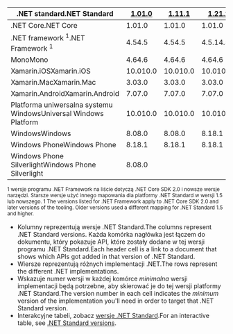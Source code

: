 | <span data-ttu-id="de46c-101">.NET standard</span><span class="sxs-lookup"><span data-stu-id="de46c-101">.NET Standard</span></span>              | <span data-ttu-id="de46c-102">[1.0]</span><span class="sxs-lookup"><span data-stu-id="de46c-102">[1.0]</span></span> | <span data-ttu-id="de46c-103">[1.1]</span><span class="sxs-lookup"><span data-stu-id="de46c-103">[1.1]</span></span>  | <span data-ttu-id="de46c-104">[1.2]</span><span class="sxs-lookup"><span data-stu-id="de46c-104">[1.2]</span></span> | <span data-ttu-id="de46c-105">[1.3]</span><span class="sxs-lookup"><span data-stu-id="de46c-105">[1.3]</span></span> | <span data-ttu-id="de46c-106">[1.4]</span><span class="sxs-lookup"><span data-stu-id="de46c-106">[1.4]</span></span> | <span data-ttu-id="de46c-107">[w wersji 1.5]</span><span class="sxs-lookup"><span data-stu-id="de46c-107">[1.5]</span></span>      | <span data-ttu-id="de46c-108">[w wersji 1.6]</span><span class="sxs-lookup"><span data-stu-id="de46c-108">[1.6]</span></span>      | <span data-ttu-id="de46c-109">[2.0]</span><span class="sxs-lookup"><span data-stu-id="de46c-109">[2.0]</span></span>      |
|----------------------------|-------|--------|-------|-------|-------|------------|------------|------------|
| <span data-ttu-id="de46c-110">.NET Core</span><span class="sxs-lookup"><span data-stu-id="de46c-110">.NET Core</span></span>                  | <span data-ttu-id="de46c-111">1.0</span><span class="sxs-lookup"><span data-stu-id="de46c-111">1.0</span></span>   | <span data-ttu-id="de46c-112">1.0</span><span class="sxs-lookup"><span data-stu-id="de46c-112">1.0</span></span>    | <span data-ttu-id="de46c-113">1.0</span><span class="sxs-lookup"><span data-stu-id="de46c-113">1.0</span></span>   | <span data-ttu-id="de46c-114">1.0</span><span class="sxs-lookup"><span data-stu-id="de46c-114">1.0</span></span>   | <span data-ttu-id="de46c-115">1.0</span><span class="sxs-lookup"><span data-stu-id="de46c-115">1.0</span></span>   | <span data-ttu-id="de46c-116">1.0</span><span class="sxs-lookup"><span data-stu-id="de46c-116">1.0</span></span>        | <span data-ttu-id="de46c-117">1.0</span><span class="sxs-lookup"><span data-stu-id="de46c-117">1.0</span></span>        | <span data-ttu-id="de46c-118">2.0</span><span class="sxs-lookup"><span data-stu-id="de46c-118">2.0</span></span>        |
| <span data-ttu-id="de46c-119">.NET framework <sup>1</sup></span><span class="sxs-lookup"><span data-stu-id="de46c-119">.NET Framework <sup>1</sup></span></span>| <span data-ttu-id="de46c-120">4.5</span><span class="sxs-lookup"><span data-stu-id="de46c-120">4.5</span></span>   | <span data-ttu-id="de46c-121">4.5</span><span class="sxs-lookup"><span data-stu-id="de46c-121">4.5</span></span>    | <span data-ttu-id="de46c-122">4.5.1</span><span class="sxs-lookup"><span data-stu-id="de46c-122">4.5.1</span></span> | <span data-ttu-id="de46c-123">4.6</span><span class="sxs-lookup"><span data-stu-id="de46c-123">4.6</span></span>   | <span data-ttu-id="de46c-124">4.6.1</span><span class="sxs-lookup"><span data-stu-id="de46c-124">4.6.1</span></span> | <span data-ttu-id="de46c-125">4.6.1</span><span class="sxs-lookup"><span data-stu-id="de46c-125">4.6.1</span></span>      | <span data-ttu-id="de46c-126">4.6.1</span><span class="sxs-lookup"><span data-stu-id="de46c-126">4.6.1</span></span>      | <span data-ttu-id="de46c-127">4.6.1</span><span class="sxs-lookup"><span data-stu-id="de46c-127">4.6.1</span></span>      |
| <span data-ttu-id="de46c-128">Mono</span><span class="sxs-lookup"><span data-stu-id="de46c-128">Mono</span></span>                       | <span data-ttu-id="de46c-129">4.6</span><span class="sxs-lookup"><span data-stu-id="de46c-129">4.6</span></span>   | <span data-ttu-id="de46c-130">4.6</span><span class="sxs-lookup"><span data-stu-id="de46c-130">4.6</span></span>    | <span data-ttu-id="de46c-131">4.6</span><span class="sxs-lookup"><span data-stu-id="de46c-131">4.6</span></span>   | <span data-ttu-id="de46c-132">4.6</span><span class="sxs-lookup"><span data-stu-id="de46c-132">4.6</span></span>   | <span data-ttu-id="de46c-133">4.6</span><span class="sxs-lookup"><span data-stu-id="de46c-133">4.6</span></span>   | <span data-ttu-id="de46c-134">4.6</span><span class="sxs-lookup"><span data-stu-id="de46c-134">4.6</span></span>        | <span data-ttu-id="de46c-135">4.6</span><span class="sxs-lookup"><span data-stu-id="de46c-135">4.6</span></span>        | <span data-ttu-id="de46c-136">5.4</span><span class="sxs-lookup"><span data-stu-id="de46c-136">5.4</span></span>        |
| <span data-ttu-id="de46c-137">Xamarin.iOS</span><span class="sxs-lookup"><span data-stu-id="de46c-137">Xamarin.iOS</span></span>                | <span data-ttu-id="de46c-138">10.0</span><span class="sxs-lookup"><span data-stu-id="de46c-138">10.0</span></span>  | <span data-ttu-id="de46c-139">10.0</span><span class="sxs-lookup"><span data-stu-id="de46c-139">10.0</span></span>   | <span data-ttu-id="de46c-140">10.0</span><span class="sxs-lookup"><span data-stu-id="de46c-140">10.0</span></span>  | <span data-ttu-id="de46c-141">10.0</span><span class="sxs-lookup"><span data-stu-id="de46c-141">10.0</span></span>  | <span data-ttu-id="de46c-142">10.0</span><span class="sxs-lookup"><span data-stu-id="de46c-142">10.0</span></span>  | <span data-ttu-id="de46c-143">10.0</span><span class="sxs-lookup"><span data-stu-id="de46c-143">10.0</span></span>       | <span data-ttu-id="de46c-144">10.0</span><span class="sxs-lookup"><span data-stu-id="de46c-144">10.0</span></span>       | <span data-ttu-id="de46c-145">10.14</span><span class="sxs-lookup"><span data-stu-id="de46c-145">10.14</span></span>      |
| <span data-ttu-id="de46c-146">Xamarin.Mac</span><span class="sxs-lookup"><span data-stu-id="de46c-146">Xamarin.Mac</span></span>                | <span data-ttu-id="de46c-147">3.0</span><span class="sxs-lookup"><span data-stu-id="de46c-147">3.0</span></span>   | <span data-ttu-id="de46c-148">3.0</span><span class="sxs-lookup"><span data-stu-id="de46c-148">3.0</span></span>    | <span data-ttu-id="de46c-149">3.0</span><span class="sxs-lookup"><span data-stu-id="de46c-149">3.0</span></span>   | <span data-ttu-id="de46c-150">3.0</span><span class="sxs-lookup"><span data-stu-id="de46c-150">3.0</span></span>   | <span data-ttu-id="de46c-151">3.0</span><span class="sxs-lookup"><span data-stu-id="de46c-151">3.0</span></span>   | <span data-ttu-id="de46c-152">3.0</span><span class="sxs-lookup"><span data-stu-id="de46c-152">3.0</span></span>        | <span data-ttu-id="de46c-153">3.0</span><span class="sxs-lookup"><span data-stu-id="de46c-153">3.0</span></span>        | <span data-ttu-id="de46c-154">3.8</span><span class="sxs-lookup"><span data-stu-id="de46c-154">3.8</span></span>        |
| <span data-ttu-id="de46c-155">Xamarin.Android</span><span class="sxs-lookup"><span data-stu-id="de46c-155">Xamarin.Android</span></span>            | <span data-ttu-id="de46c-156">7.0</span><span class="sxs-lookup"><span data-stu-id="de46c-156">7.0</span></span>   | <span data-ttu-id="de46c-157">7.0</span><span class="sxs-lookup"><span data-stu-id="de46c-157">7.0</span></span>    | <span data-ttu-id="de46c-158">7.0</span><span class="sxs-lookup"><span data-stu-id="de46c-158">7.0</span></span>   | <span data-ttu-id="de46c-159">7.0</span><span class="sxs-lookup"><span data-stu-id="de46c-159">7.0</span></span>   | <span data-ttu-id="de46c-160">7.0</span><span class="sxs-lookup"><span data-stu-id="de46c-160">7.0</span></span>   | <span data-ttu-id="de46c-161">7.0</span><span class="sxs-lookup"><span data-stu-id="de46c-161">7.0</span></span>        | <span data-ttu-id="de46c-162">7.0</span><span class="sxs-lookup"><span data-stu-id="de46c-162">7.0</span></span>        | <span data-ttu-id="de46c-163">8.0</span><span class="sxs-lookup"><span data-stu-id="de46c-163">8.0</span></span>        |
| <span data-ttu-id="de46c-164">Platforma uniwersalna systemu Windows</span><span class="sxs-lookup"><span data-stu-id="de46c-164">Universal Windows Platform</span></span> | <span data-ttu-id="de46c-165">10.0</span><span class="sxs-lookup"><span data-stu-id="de46c-165">10.0</span></span>  | <span data-ttu-id="de46c-166">10.0</span><span class="sxs-lookup"><span data-stu-id="de46c-166">10.0</span></span>   | <span data-ttu-id="de46c-167">10.0</span><span class="sxs-lookup"><span data-stu-id="de46c-167">10.0</span></span>  | <span data-ttu-id="de46c-168">10.0</span><span class="sxs-lookup"><span data-stu-id="de46c-168">10.0</span></span>  | <span data-ttu-id="de46c-169">10.0</span><span class="sxs-lookup"><span data-stu-id="de46c-169">10.0</span></span>  | <span data-ttu-id="de46c-170">10.0.16299</span><span class="sxs-lookup"><span data-stu-id="de46c-170">10.0.16299</span></span> | <span data-ttu-id="de46c-171">10.0.16299</span><span class="sxs-lookup"><span data-stu-id="de46c-171">10.0.16299</span></span> | <span data-ttu-id="de46c-172">10.0.16299</span><span class="sxs-lookup"><span data-stu-id="de46c-172">10.0.16299</span></span> |
| <span data-ttu-id="de46c-173">Windows</span><span class="sxs-lookup"><span data-stu-id="de46c-173">Windows</span></span>                    | <span data-ttu-id="de46c-174">8.0</span><span class="sxs-lookup"><span data-stu-id="de46c-174">8.0</span></span>   | <span data-ttu-id="de46c-175">8.0</span><span class="sxs-lookup"><span data-stu-id="de46c-175">8.0</span></span>    | <span data-ttu-id="de46c-176">8.1</span><span class="sxs-lookup"><span data-stu-id="de46c-176">8.1</span></span>   |       |       |            |            |            |
| <span data-ttu-id="de46c-177">Windows Phone</span><span class="sxs-lookup"><span data-stu-id="de46c-177">Windows Phone</span></span>              | <span data-ttu-id="de46c-178">8.1</span><span class="sxs-lookup"><span data-stu-id="de46c-178">8.1</span></span>   | <span data-ttu-id="de46c-179">8.1</span><span class="sxs-lookup"><span data-stu-id="de46c-179">8.1</span></span>    | <span data-ttu-id="de46c-180">8.1</span><span class="sxs-lookup"><span data-stu-id="de46c-180">8.1</span></span>   |       |       |            |            |            |
| <span data-ttu-id="de46c-181">Windows Phone Silverlight</span><span class="sxs-lookup"><span data-stu-id="de46c-181">Windows Phone Silverlight</span></span>  | <span data-ttu-id="de46c-182">8.0</span><span class="sxs-lookup"><span data-stu-id="de46c-182">8.0</span></span>   |        |       |       |       |            |            |            |

<span data-ttu-id="de46c-183"><sup>1 wersje programu .NET Framework na liście dotyczą .NET Core SDK 2.0 i nowsze wersje narzędzi. Starsze wersje użyć innego mapowania dla platformy .NET Standard w wersji 1.5 lub nowszego. </sup></span><span class="sxs-lookup"><span data-stu-id="de46c-183"><sup>1 The versions listed for .NET Framework apply to .NET Core SDK 2.0 and later versions of the tooling. Older versions used a different mapping for .NET Standard 1.5 and higher. </sup></span></span>

- <span data-ttu-id="de46c-184">Kolumny reprezentują wersje .NET Standard.</span><span class="sxs-lookup"><span data-stu-id="de46c-184">The columns represent .NET Standard versions.</span></span> <span data-ttu-id="de46c-185">Każda komórka nagłówka jest łączem do dokumentu, który pokazuje API, które zostały dodane w tej wersji programu .NET Standard.</span><span class="sxs-lookup"><span data-stu-id="de46c-185">Each header cell is a link to a document that shows which APIs got added in that version of .NET Standard.</span></span>
- <span data-ttu-id="de46c-186">Wiersze reprezentują różnych implementacji .NET.</span><span class="sxs-lookup"><span data-stu-id="de46c-186">The rows represent the different .NET implementations.</span></span>
- <span data-ttu-id="de46c-187">Wskazuje numer wersji w każdej komórce *minimalna* wersji implementacji będą potrzebne, aby skierować je do tej wersji platformy .NET Standard.</span><span class="sxs-lookup"><span data-stu-id="de46c-187">The version number in each cell indicates the *minimum* version of the implementation you'll need in order to target that .NET Standard version.</span></span>
- <span data-ttu-id="de46c-188">Interakcyjne tabeli, zobacz [wersje .NET Standard](http://immo.landwerth.net/netstandard-versions/#).</span><span class="sxs-lookup"><span data-stu-id="de46c-188">For an interactive table, see [.NET Standard versions](http://immo.landwerth.net/netstandard-versions/#).</span></span>

[1.0]: https://github.com/dotnet/standard/blob/master/docs/versions/netstandard1.0.md
[1.1]: https://github.com/dotnet/standard/blob/master/docs/versions/netstandard1.1.md
[1.2]: https://github.com/dotnet/standard/blob/master/docs/versions/netstandard1.2.md
[1.3]: https://github.com/dotnet/standard/blob/master/docs/versions/netstandard1.3.md
[1.4]: https://github.com/dotnet/standard/blob/master/docs/versions/netstandard1.4.md
[w wersji 1.5]: https://github.com/dotnet/standard/blob/master/docs/versions/netstandard1.5.md
[1.5]: https://github.com/dotnet/standard/blob/master/docs/versions/netstandard1.5.md
[w wersji 1.6]: https://github.com/dotnet/standard/blob/master/docs/versions/netstandard1.6.md
[1.6]: https://github.com/dotnet/standard/blob/master/docs/versions/netstandard1.6.md
[2.0]: https://github.com/dotnet/standard/blob/master/docs/versions/netstandard2.0.md
